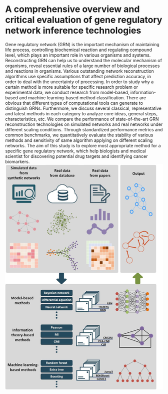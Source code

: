 # A comprehensive overview and critical evaluation of gene regulatory network inference technologies
Gene regulatory network (GRN) is the important mechanism of maintaining life process, controlling biochemical reaction and regulating compound level, which plays an important role in various organisms and systems. Reconstructing GRN can help us to understand the molecular mechanism of organisms, reveal essential rules of a large number of biological processes and reactions in organisms. Various outstanding network reconstruction algorithms use specific assumptions that affect prediction accuracy, in order to deal with the uncertainty of processing. In order to study why a certain method is more suitable for specific research problem or experimental data, we conduct research from model-based, information-based and machine learning-based method classification. There are obvious that different types of computational tools can generate to distinguish GRNs. Furthermore, we discuss several classical, representative and latest methods in each category to analyze core ideas, general steps, characteristics, etc. We compare the performance of state-of-the-art GRN reconstruction technologies on simulated networks and real networks under different scaling conditions. Through standardized performance metrics and common benchmarks, we quantitatively evaluate the stability of various methods and sensitivity of same algorithm applying on different scaling networks. The aim of this study is to explore most appropriate method for a specific gene regulatory network, which help biologists and medical scientist for discovering potential drug targets and identifying cancer biomarkers.  
<img src="https://github.com/April-Secret/Overview-of-GRN/blob/master/An%20overview%20of%20the%20framework%20of%20constructing%20GRN.jpg" width="700"  alt="# A comprehensive overview and critical evaluation of gene regulatory network inference technologies"/><br/>

